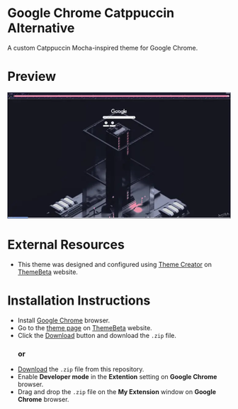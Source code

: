 # Google Chrome Catppuccin Alternative

A custom Catppuccin Mocha-inspired theme for Google Chrome.

# **Preview**
![google-chrome-catppuccin-alternative-preview](https://github.com/shunsui18/google-chrome-catppuccin-alternative/blob/main/google-chrome-catppuccin-alternative-preview.png)

# **External Resources**
- This theme was designed and configured using [Theme Creator](https://www.themebeta.com/chrome-theme-creator-online.html "Go to ThemeBeta Theme Creator page") on [ThemeBeta](https://www.themebeta.com/ "Go to ThemeBeta homepage") website.

# **Installation Instructions**
- Install [Google Chrome](https://download.mozilla.org/?product=firefox-stub&os=win&lang=en-GB "Click to download Firefox") browser.
- Go to the [theme page](https://www.themebeta.com/chrome/theme/1599976 "Go to Catppucin Mocha Alternative download page") on [ThemeBeta](https://www.themebeta.com/ "Go to ThemeBeta homepage") website.
- Click the [Download](https://www.themebeta.com/chrome/theme/1599976/download "Click here to Download") button and download the `.zip` file.
  ### **or**
- [Download](https://github.com/shunsui18/google-chrome-catppuccin-alternative/blob/main/google-chrome-catppuccin-alternative.zip "Click here to Download") the `.zip` file from this repository.
- Enable **Developer mode** in the **Extention** setting on **Google Chrome** browser.
- Drag and drop the `.zip` file on the **My Extension** window on **Google Chrome** browser.
